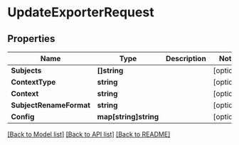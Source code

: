 # UpdateExporterRequest

## Properties

Name | Type | Description | Notes
------------ | ------------- | ------------- | -------------
**Subjects** | **[]string** |  | [optional] 
**ContextType** | **string** |  | [optional] 
**Context** | **string** |  | [optional] 
**SubjectRenameFormat** | **string** |  | [optional] 
**Config** | **map[string]string** |  | [optional] 

[[Back to Model list]](../README.md#documentation-for-models) [[Back to API list]](../README.md#documentation-for-api-endpoints) [[Back to README]](../README.md)


